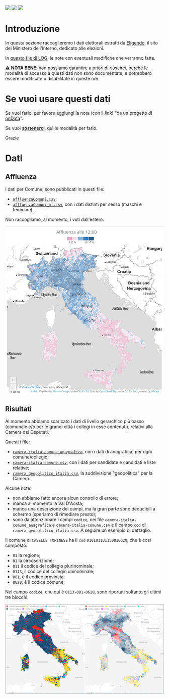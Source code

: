 <a href="https://ondata.it/dona/"><img src="https://img.shields.io/badge/%F0%9F%92%AA-Sostienici-success"/></a> <a href="https://ondata.it/"><img src="https://img.shields.io/badge/by-onData-%232e85d1"/></a> <a href="https://www.datibenecomune.it/"><img src="https://img.shields.io/badge/%F0%9F%99%8F-%23datiBeneComune-%23cc3232"/></a>

# Introduzione

In questa sezione raccoglieremo i dati elettorali estratti da [Eligendo](https://elezioni.interno.gov.it/camera/votanti/20220925/votantiCI), il sito del Ministero dell'Interno, dedicato alle elezioni.

In [questo file di LOG](LOG.md), le note con eventuali modifiche che verranno fatte.

⚠ **️NOTA BENE**: non possiamo garantire a priori di riuscirci, perché le modalità di accesso a questi dati non sono documentate, e potrebbero essere modificate o disabilitate in queste ore.

# Se vuoi usare questi dati

Se vuoi farlo, per favore aggiungi la nota (con il *link*) "da un progetto di [onData](https://github.com/ondata/elezioni-politiche-2022)".

Se vuoi [**sostenerci**](https://ondata.it/dona/), qui le modalità per farlo.

Grazie

# Dati

## Affluenza

I dati per Comune, sono pubblicati in questi file:

- [`affluenzaComuni.csv`](dati/affluenza/affluenzaComuni.csv);
- [`affluenzaComuni_mf.csv`](dati/affluenza/affluenzaComuni_mf.csv), con i dati distinti per sesso (maschi e femmine).

Non raccogliamo, al momento, i voti dall'estero.

[![](imgs/elezioni2022-affluenza-guenter-richter.png)](https://gjrichter.github.io/pages/Elezioni_Politiche_2022_affluenza/index.html)

## Risultati

Al momento abbiamo scaricato i dati di livello gerarchico più basso (comunale e/o per le grandi città i collegi in esse contenuti), relativi alla Camera dei Deputati.

Questi i file:

- [`camera-italia-comune_anagrafica`](dati/risultati/camera-italia-comune_anagrafica), con i dati di anagrafica, per ogni comune/collegio;
- [`camera-italia-comune.csv`](dati/risultati/camera-italia-comune.csv), con i dati per candidate e candidati e liste relative;
- [`camera_geopolitico_italia.csv`](risorse/camera_geopolitico_italia.csv), la suddivisione "geopolitica" per la Camera.


Alcune note:

- non abbiamo fatto ancora alcun controllo di errore;
- manca al momento la Val D'Aosta;
- manca una descrizione dei campi, ma la gran parte sono deducibili a schermo (speriamo di rimediare presto);
- sono da attenzionare i campi `codice`, nei file `camera-italia-comune_anagrafica` e `camera-italia-comune.csv` e il campo `cod` di `camera_geopolitico_italia.csv`. A seguire un esempio di dettaglio.

Il comune di `CASELLE TORINESE` ha il `cod` `010101101130810620`, che è così composto:

- `01` la regione;
- `01` la circoscrizione;
- `011` il codice del collegio plurinominale;
- `0113`, il codice del collegio uninominale;
- `081`, è il codice provincia;
- `0620`, è il codice comune;


Nel campo `codice`, che qui è `0113-081-0620`, sono riportati soltanto gli ultimi tre blocchi.

[![](imgs/dati-elettorali-camera.png)](https://gjrichter.github.io/pages/Elezioni_Politiche_2022_scrutini/index_comuni_extended.html)
